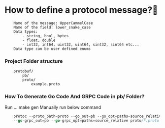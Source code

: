 # How to define a protocol message?🚀
```
    Name of the message: UpperCammelCase
    Name of the field: lower_snake_case
    Data types:
        - string, bool, bytes
        - float, double
        - int32, int64, uint32, uint64, sint32, sint64 etc...
    Data type can be user defined enums
```

### Project Folder structure
```
    protobuf/
        pb/
        proto/
            example.proto
```

### How To Generate Go Code And GRPC Code in pb/ Folder?
Run ... make gen
Manually run below command
```go
    protoc --proto_path=proto --go_out=pb --go_opt=paths=source_relative \
    --go-grpc_out=pb --go-grpc_opt=paths=source_relative proto/*.proto
```